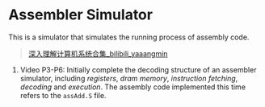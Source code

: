 # Assembler Simulator

This is a simulator that simulates the running process of assembly code.

> [深入理解计算机系统合集_bilibili_yaaangmin](https://www.bilibili.com/video/BV17K4y1N7Q2?p=4&vd_source=57a424142c82d8ed70a67f76ed0ba3bc)

1. Video P3-P6: Initially complete the decoding structure of an assembler simulator, including *registers*, *dram memory*, 
*instruction fetching*, *decoding* and *execution*. The assembly code implemented this time refers to the `assAdd.S` file.